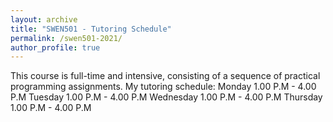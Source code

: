 ```yaml
---
layout: archive
title: "SWEN501 - Tutoring Schedule"
permalink: /swen501-2021/
author_profile: true
---
```

This course is full-time and intensive, consisting of a sequence of practical programming assignments.
My tutoring schedule:
	Monday 			  1.00  P.M -  4.00 P.M
	Tuesday 			1.00  P.M -  4.00 P.M
	Wednesday 		1.00  P.M -  4.00 P.M
	Thursday 			1.00  P.M -  4.00 P.M

